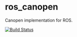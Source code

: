 ros_canopen
===========

Canopen implementation for ROS.

[![Build Status](https://travis-ci.org/ros-industrial/ros_canopen.svg?branch=jade-devel)](https://travis-ci.org/ros-industrial/ros_canopen)
